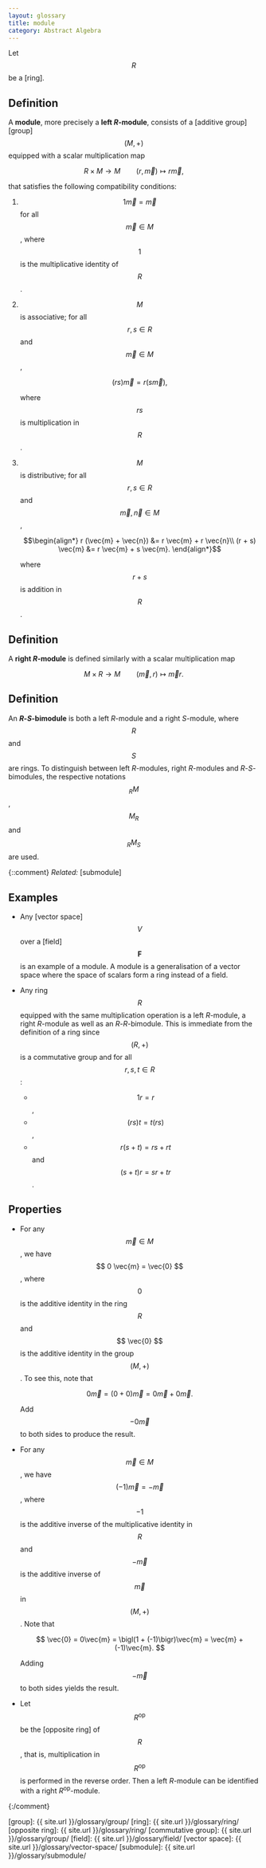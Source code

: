```yaml
---
layout: glossary
title: module
category: Abstract Algebra
---
```


Let $$ \renewcommand\vec{\boldsymbol} R $$ be a [ring].

## Definition
A **module**, more precisely a **left _R_-module**, consists of a [additive group][group] $$ (M, +) $$ equipped with a scalar multiplication map

$$ R \times M \longrightarrow M \qquad (r, \vec{m}) \longmapsto r \vec{m}, $$

that satisfies the following compatibility conditions:

1. $$ 1 \vec{m} = \vec{m} $$ for all $$ \vec{m} \in M $$, where $$ 1 $$ is the multiplicative identity of $$ R $$.
2. $$ M $$ is associative; for all $$r, s \in R $$ and $$ \vec{m} \in M $$,

   $$ (r s) \vec{m} = r ( s \vec{m} ), $$

   where $$ rs $$ is multiplication in $$ R $$.

3. $$ M $$ is distributive; for all $$ r, s \in R $$ and $$ \vec{m}, \vec{n} \in M $$,

   $$\begin{align*}
   r (\vec{m} + \vec{n}) &= r \vec{m} + r \vec{n}\\
   (r + s) \vec{m} &= r \vec{m} + s \vec{m}.
   \end{align*}$$

   where $$ r + s $$ is addition in $$ R $$.

## Definition
A **right _R_-module** is defined similarly with a scalar multiplication map

$$ M \times R \longrightarrow M \qquad (\vec{m}, r) \longmapsto \vec{m}r. $$

## Definition
An ***R*-*S*-bimodule** is both a left _R_-module and a right _S_-module, where $$ R $$ and $$ S $$ are rings. To distinguish between left _R_-modules, right _R_-modules and *R*-*S*-bimodules, the respective notations $$ _RM $$, $$ M_R $$ and $$ _RM_S $$ are used.

{::comment}
_Related:_ [submodule]


## Examples

- Any [vector space] $$ V $$ over a [field] $$ \mathbf{F} $$ is an example of a module. A module is a generalisation of a vector space where the space of scalars form a ring instead of a field.

- Any ring $$ R $$ equipped with the same multiplication operation is a left _R_-module, a right _R_-module as well as an _R_-*R*-bimodule. This is immediate from the definition of a ring since $$ (R, +) $$ is a commutative group and for all $$ r, s, t \in R $$:

  - $$ 1 r = r $$,
  - $$ (r s) t = t (r s) $$,
  - $$  r (s + t) = r s + r t $$ and $$ (s + t) r = s r + t r $$.

## Properties

- For any $$ \vec{m} \in M $$, we have $$ 0 \vec{m} = \vec{0} $$, where $$ 0 $$ is the additive identity in the ring $$ R $$ and $$ \vec{0} $$ is the additive identity in the group $$ (M, +) $$. To see this, note that

   $$ 0 \vec{m} = (0 + 0) \vec{m} = 0 \vec{m} + 0 \vec{m}. $$

   Add $$ -0 \vec{m} $$ to both sides to produce the result.

- For any $$ \vec{m} \in M $$, we have $$ (-1)\vec{m} = -\vec{m} $$, where $$ -1 $$ is the additive inverse of the multiplicative identity in $$ R $$ and $$ -\vec{m} $$ is the additive inverse of $$ \vec{m} $$ in $$ (M, +) $$. Note that

   $$ \vec{0} = 0\vec{m} = \bigl(1 + (-1)\bigr)\vec{m} = \vec{m} + (-1)\vec{m}. $$

   Adding $$ -\vec{m} $$ to both sides yields the result.

- Let $$ R^\text{op} $$ be the [opposite ring] of $$ R $$, that is, multiplication in $$ R^\text{op} $$ is performed in the reverse order. Then a left _R_-module can be identified with a right _R_<sup>op</sup>-module.

{:/comment}

[group]: {{ site.url }}/glossary/group/
[ring]: {{ site.url }}/glossary/ring/
[opposite ring]: {{ site.url }}/glossary/ring/
[commutative group]: {{ site.url }}/glossary/group/
[field]: {{ site.url }}/glossary/field/
[vector space]: {{ site.url }}/glossary/vector-space/
[submodule]: {{ site.url }}/glossary/submodule/